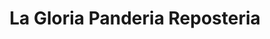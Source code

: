 ---
title: "La Gloria Panderia Reposteria"
url: /sabaneta-antioquia/la-gloria-panderia-reposteria/
shop: Bäckerei
---